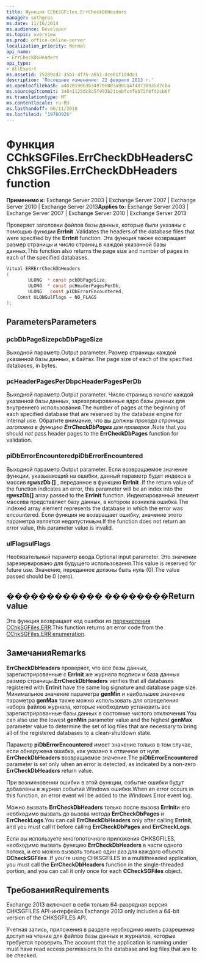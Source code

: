 ```yaml
---
title: Функция CChkSGFiles.ErrCheckDbHeaders
manager: sethgros
ms.date: 11/16/2014
ms.audience: Developer
ms.topic: overview
ms.prod: office-online-server
localization_priority: Normal
api_name:
- ErrCheckDbHeaders
api_type:
- dllExport
ms.assetid: 75289cd2-35b1-4f75-a651-dce01f1ddda1
description: 'Последнее изменение: 22 февраля 2013 г.'
ms.openlocfilehash: a407019063b34970e883a00ca4f4d730935d7cba
ms.sourcegitcommit: 34041125dc8c5f993b21cebfc4f8b72f0fd2cb6f
ms.translationtype: MT
ms.contentlocale: ru-RU
ms.lasthandoff: 06/11/2018
ms.locfileid: "19760926"
---
```

# <a name="cchksgfileserrcheckdbheaders-function"></a><span data-ttu-id="6e60f-103">Функция CChkSGFiles.ErrCheckDbHeaders</span><span class="sxs-lookup"><span data-stu-id="6e60f-103">CChkSGFiles.ErrCheckDbHeaders function</span></span>

<span data-ttu-id="6e60f-104">**Применимо к:** Exchange Server 2003 | Exchange Server 2007 | Exchange Server 2010 | Exchange Server 2013</span><span class="sxs-lookup"><span data-stu-id="6e60f-104">**Applies to:** Exchange Server 2003 | Exchange Server 2007 | Exchange Server 2010 | Exchange Server 2013</span></span> 
  
<span data-ttu-id="6e60f-105">Проверяет заголовки файлов базы данных, которые были указаны с помощью функции **ErrInit** .</span><span class="sxs-lookup"><span data-stu-id="6e60f-105">Validates the headers of the database files that were specified by the **ErrInit** function.</span></span> <span data-ttu-id="6e60f-106">Эта функция также возвращает размер страницы и число страниц в каждой указанной базы данных.</span><span class="sxs-lookup"><span data-stu-id="6e60f-106">This function also returns the page size and number of pages in each of the specified databases.</span></span> 
  
```cs
Vitual ERRErrCheckDbHeaders  
(
        ULONG  * const pcbDbPageSize,
        ULONG  * const pcHeaderPagesPerDb,
        ULONG   const piDbErrorEncountered,
    Const ULONGulFlags = NO_FLAGS
);

```

## <a name="parameters"></a><span data-ttu-id="6e60f-107">Parameters</span><span class="sxs-lookup"><span data-stu-id="6e60f-107">Parameters</span></span>

### <a name="pcbdbpagesize"></a><span data-ttu-id="6e60f-108">pcbDbPageSize</span><span class="sxs-lookup"><span data-stu-id="6e60f-108">pcbDbPageSize</span></span> 
  
<span data-ttu-id="6e60f-109">Выходной параметр.</span><span class="sxs-lookup"><span data-stu-id="6e60f-109">Output parameter.</span></span> <span data-ttu-id="6e60f-110">Размер страницы каждой указанной базы данных, в байтах.</span><span class="sxs-lookup"><span data-stu-id="6e60f-110">The page size of each of the specified databases, in bytes.</span></span>
    
### <a name="pcheaderpagesperdb"></a><span data-ttu-id="6e60f-111">pcHeaderPagesPerDb</span><span class="sxs-lookup"><span data-stu-id="6e60f-111">pcHeaderPagesPerDb</span></span> 
  
<span data-ttu-id="6e60f-112">Выходной параметр.</span><span class="sxs-lookup"><span data-stu-id="6e60f-112">Output parameter.</span></span> <span data-ttu-id="6e60f-113">Число страниц в начале каждой указанной базы данных, зарезервированные ядро базы данных для внутреннего использования.</span><span class="sxs-lookup"><span data-stu-id="6e60f-113">The number of pages at the beginning of each specified database that are reserved by the database engine for internal use.</span></span> <span data-ttu-id="6e60f-114">Обратите внимание, что вы должны *прохода страницы заголовка в функцию **ErrCheckDbPages** для проверки* .</span><span class="sxs-lookup"><span data-stu-id="6e60f-114">Note that you should *not* pass header pages to the **ErrCheckDbPages** function for validation.</span></span> 
    
### <a name="pidberrorencountered"></a><span data-ttu-id="6e60f-115">piDbErrorEncountered</span><span class="sxs-lookup"><span data-stu-id="6e60f-115">piDbErrorEncountered</span></span>
  
<span data-ttu-id="6e60f-116">Выходной параметр.</span><span class="sxs-lookup"><span data-stu-id="6e60f-116">Output parameter.</span></span> <span data-ttu-id="6e60f-117">Если возвращаемое значение функции, указывающий на ошибки, данный параметр будет индекса в массив **rgwszDb []** , переданное в функцию **ErrInit** .</span><span class="sxs-lookup"><span data-stu-id="6e60f-117">If the return value of the function indicates an error, this parameter will be an index into the **rgwszDb[]** array passed to the **ErrInit** function.</span></span> <span data-ttu-id="6e60f-118">Индексированный элемент массива представляет базу данных, в котором возникла ошибка.</span><span class="sxs-lookup"><span data-stu-id="6e60f-118">The indexed array element represents the database in which the error was encountered.</span></span> <span data-ttu-id="6e60f-119">Если функция не возвращает ошибку, значение этого параметра является недопустимым.</span><span class="sxs-lookup"><span data-stu-id="6e60f-119">If the function does not return an error value, this parameter value is invalid.</span></span> 
    
### <a name="ulflags"></a><span data-ttu-id="6e60f-120">ulFlags</span><span class="sxs-lookup"><span data-stu-id="6e60f-120">ulFlags</span></span> 
  
<span data-ttu-id="6e60f-121">Необязательный параметр ввода.</span><span class="sxs-lookup"><span data-stu-id="6e60f-121">Optional input parameter.</span></span> <span data-ttu-id="6e60f-122">Это значение зарезервировано для будущего использования.</span><span class="sxs-lookup"><span data-stu-id="6e60f-122">This value is reserved for future use.</span></span> <span data-ttu-id="6e60f-123">Значение, переданное должны быть нуль (0).</span><span class="sxs-lookup"><span data-stu-id="6e60f-123">The value passed should be 0 (zero).</span></span>
    
## <a name="return-value"></a><span data-ttu-id="6e60f-124">������������ ��������</span><span class="sxs-lookup"><span data-stu-id="6e60f-124">Return value</span></span>

<span data-ttu-id="6e60f-125">Эта функция возвращает код ошибки из [перечисления CChkSGFiles.ERR](cchksgfiles-err-enumeration.md).</span><span class="sxs-lookup"><span data-stu-id="6e60f-125">This function returns an error code from the [CChkSGFiles.ERR enumeration](cchksgfiles-err-enumeration.md).</span></span>
  
## <a name="remarks"></a><span data-ttu-id="6e60f-126">Замечания</span><span class="sxs-lookup"><span data-stu-id="6e60f-126">Remarks</span></span>

<span data-ttu-id="6e60f-127">**ErrCheckDbHeaders** проверяет, что все базы данных, зарегистрированные с **ErrInit** же журнала подписи и база данных размер страницы.</span><span class="sxs-lookup"><span data-stu-id="6e60f-127">**ErrCheckDbHeaders** verifies that all databases registered with **ErrInit** have the same log signature and database page size.</span></span> <span data-ttu-id="6e60f-128">Минимальное значение параметра **genMin** и наибольшее значение параметра **genMax** также можно использовать для определения набора файлов журнала, которые необходимо установить все зарегистрированные базы данных в состояние чистого отключения.</span><span class="sxs-lookup"><span data-stu-id="6e60f-128">You can also use the lowest **genMin** parameter value and the highest **genMax** parameter value to determine the set of log files that are necessary to bring all of the registered databases to a clean-shutdown state.</span></span> 
  
<span data-ttu-id="6e60f-129">Параметр **piDbErrorEncountered** имеет значение только в том случае, если обнаружена ошибка, как указано в отличное от нуля **ErrCheckDbHeaders** возвращаемое значение.</span><span class="sxs-lookup"><span data-stu-id="6e60f-129">The **piDbErrorEncountered** parameter is set only when an error is detected, as indicated by a non-zero **ErrCheckDbHeaders** return value.</span></span> 
  
<span data-ttu-id="6e60f-130">При возникновении ошибки в этой функции, событие ошибки будут добавлены в журнал событий Windows ошибки.</span><span class="sxs-lookup"><span data-stu-id="6e60f-130">When an error occurs in this function, an error event will be added to the Windows Error event log.</span></span>
  
<span data-ttu-id="6e60f-131">Можно вызвать **ErrCheckDbHeaders** только после вызова **ErrInit**и его необходимо вызвать до вызова метода **ErrCheckDbPages** и **ErrCheckLogs**.</span><span class="sxs-lookup"><span data-stu-id="6e60f-131">You can call **ErrCheckDbHeaders** only after calling **ErrInit**, and you must call it before calling **ErrCheckDbPages** and **ErrCheckLogs**.</span></span>
  
<span data-ttu-id="6e60f-132">Если вы используете многопоточного приложения CHKSGFILES, необходимо вызвать функцию **ErrCheckDbHeaders** в части одного потока, и его можно вызвать только один раз для каждого объекта **CCheckSGFiles** .</span><span class="sxs-lookup"><span data-stu-id="6e60f-132">If you're using CHKSGFILES in a multithreaded application, you must call the **ErrCheckDbHeaders** function in the single-threaded portion, and you can call it only once for each **CCheckSGFiles** object.</span></span> 
  
## <a name="requirements"></a><span data-ttu-id="6e60f-133">Требования</span><span class="sxs-lookup"><span data-stu-id="6e60f-133">Requirements</span></span>

<span data-ttu-id="6e60f-134">Exchange 2013 включает в себя только 64-разрядная версия CHKSGFILES API-интерфейса.</span><span class="sxs-lookup"><span data-stu-id="6e60f-134">Exchange 2013 only includes a 64-bit version of the CHKSGFILES API.</span></span>
  
<span data-ttu-id="6e60f-135">Учетная запись, приложения в разделе необходимо иметь разрешения доступ на чтение для файлов базы данных и журналов, которые требуется проверить.</span><span class="sxs-lookup"><span data-stu-id="6e60f-135">The account that the application is running under must have read access permissions to the database and log files that are to be checked.</span></span>
  

